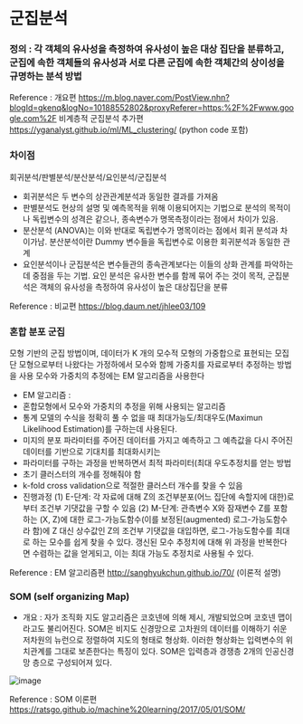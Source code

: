 

# 군집분석
### 정의 : 각 객체의 유사성을 측정하여 유사성이 높은 대상 집단을 분류하고, 군집에 속한 객체들의 유사성과 서로 다른 군집에 속한 객체간의 상이성을 규명하는 분석 방법

Reference : 
개요편 https://m.blog.naver.com/PostView.nhn?blogId=gkenq&logNo=10188552802&proxyReferer=https:%2F%2Fwww.google.com%2F 
비계층적 군집분석 추가편 https://yganalyst.github.io/ml/ML_clustering/ (python code 포함)

### 차이점
회귀분석/판별분석/분산분석/요인분석/군집분석
- 회귀분석은 두 변수의 상관관계분석과 동일한 결과를 가져옴
- 판별분석도 현상의 설명 및 예측목적을 위해 이용되어지는 기법으로 분석의 목적이나 독립변수의 성격은 같으나, 종속변수가 명목측정이라는 점에서 차이가 있음. 
- 분산분석 (ANOVA)는 이와 반대로 독립변수가 명목이라는 점에서 회귀 분석과 차이가남. 분산분석이란 Dummy 변수들을 독립변수로 이용한 회귀분석과 동일한 관계
- 요인분석이나 군집분석은 변수들관의 종속관계보다는 이들의 상화 관계를 파악하는데 중점을 두는 기법. 요인 분석은 유사한 변수를 함께 묶어 주는 것이 목적, 군집분석은 객체의 유사성을 측정하여 유사성이 높은 대상집단을 분류 

Reference : 
비교편 https://blog.daum.net/jhlee03/109

### 혼합 분포 군집 
모형 기반의 군집 방법이며, 데이터가 K 개의 모수적 모형의 가중합으로 표현되는 모집단 모형으로부터 나왔다는 가정하에서 모수와 함께 가중치를 자료로부터 추정하는 방법을 사용 
모수와 가중치의 추정에는 EM 알고리즘을 사용한다

- EM 알고리즘 : 
- 혼합모형에서 모수와 가중치의 추정을 위해 사용되는 알고리즘
- 통계 모델의 수식을 정확히 풀 수 없을 때 최대가능도/최대우도(Maximun Likelihood Estimation)를 구하는데 사용된다.
- 미지의 분포 파라미터를 주어진 데이터를 가지고 예측하고 그 예측값을 다시 주어진 데이터를 기반으로 기대치를 최대화시키는
- 파라미터를 구하는 과정을 반복하면서 최적 파라미터(최대 우도추정치를 얻는 방법
- 초기 클러스터의 개수를 정해줘야 함
- k-fold cross validation으로 적절한 클러스터 개수를 찾을 수 있음
- 진행과정
(1) E-단계: 각 자료에 대해 Z의 조건부분포(어느 집단에 속할지에 대한)로부터 조건부 기댓값을 구할 수 있음
(2) M-단계: 관측변수 X와 잠재변수 Z를 포함하는 (X, Z)에 대한 로그-가능도함수(이를 보정된(augmented) 로그-가능도함수라 함)에 Z 대신 상수값인 Z의 조건부 기댓값을 대입하면, 로그-가능도함수를 최대로 하는 모수를 쉽게 찾을 수 있다.
갱신된 모수 추정치에 대해 위 과정을 반복한다면 수렴하는 값을 얻게되고, 이는 최대 가능도 추정치로 사용될 수 있다.

Reference :
EM 알고리즘편 http://sanghyukchun.github.io/70/ (이론적 설명)

### SOM (self organizing Map)
- 개요 : 자가 조직화 지도 알고리즘은 코호넨에 의해 제시, 개발되었으며 코호넨 맵이라고도 불리어진다. SOM은 비지도 신경망으로 고차원의 데이터를 이해하기 쉬운 저차원의 뉴런으로 정렬하여 지도의 형태로 형상화. 이러한 형상화는 입력변수의 위치관계를 그대로 보존한다는 특징이 있다. SOM은 입력층과 경쟁층 2개의 인공신경망 층으로 구성되어져 있다.

![image](https://user-images.githubusercontent.com/61487762/113497197-a1334400-953c-11eb-83c1-3d3baab3d7e1.png)

Reference : 
SOM 이론편 https://ratsgo.github.io/machine%20learning/2017/05/01/SOM/
